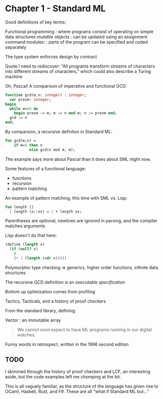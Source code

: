 # Chapter 1 - Standard ML

Good definitions of key terms:

Functional programming
: where programs consist of operating on simple data structures
_mutable_ objects
: can be updated using an assignment command
modules:
: parts of the program can be specified and coded separately

The type system enforces design by contract

Quote I need to rediscover: "All programs transform streams of characters into different streams of characters," which could also describe a Turing machine

Oh, Pascal! A comparison of imperative and functional GCD:

```pascal
function gcd(m,n: integer) : integer;
  var prevm: integer;
begin
  while m<>0 do
    begin prevm := m; m := n mod m; n := prevm end;
  gcd := n
end;
```

By comparsion, a recursive definiton in Standard ML:

```sml
fun gcd(m,n) =
    if m=0 then n
           else gcd(n mod m, m);
```

The example says more about Pascal than it does about SML ritght now.

Some features of a functional language:

- functions
- recursion
- pattern matching

An example of pattern matching, this time with SML vs. Lisp:

```sml
fun length []
  | length (x::xs) = 1 + length xs;
```

Parentheses are optional, newlines are ignored in parsing, and the compiler matches arguments

Lisp doesn't do that here:

```scheme
(define (length x)
  (if (null? x)
    0
    (+ 1 (length (cdr x)))))
```

Polymorphic type checking => generics, higher order functions, infinite data structures

The recursive GCD definition is an _executable specification_

Bottom up optimization comes from profiling

Tactics, Tacticals, and a history of proof checkers

From the standard library, defining:

Vector
: an immutable array

> We cannot soon expect to have ML programs running in our digital watches.

Funny words in retrospect, written in the 1996 second edition

## TODO

I skimmed through the history of proof checkers and LCF, an interesting aside, but the code examples left me chomping at the bit.

This is all vaguely familiar, as the structure of the language has given rise to OCaml, Haskell, Rust, and F#. These are all "what if Standard ML but..."
